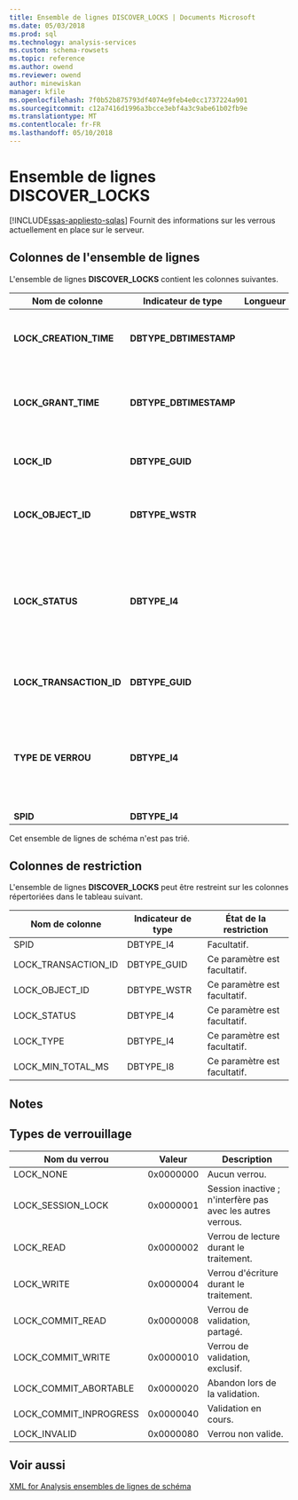 ```yaml
---
title: Ensemble de lignes DISCOVER_LOCKS | Documents Microsoft
ms.date: 05/03/2018
ms.prod: sql
ms.technology: analysis-services
ms.custom: schema-rowsets
ms.topic: reference
ms.author: owend
ms.reviewer: owend
author: minewiskan
manager: kfile
ms.openlocfilehash: 7f0b52b875793df4074e9feb4e0cc1737224a901
ms.sourcegitcommit: c12a7416d1996a3bcce3ebf4a3c9abe61b02fb9e
ms.translationtype: MT
ms.contentlocale: fr-FR
ms.lasthandoff: 05/10/2018
---
```

# <a name="discoverlocks-rowset"></a>Ensemble de lignes DISCOVER_LOCKS
[!INCLUDE[ssas-appliesto-sqlas](../../../includes/ssas-appliesto-sqlas.md)]
  Fournit des informations sur les verrous actuellement en place sur le serveur.  
  
## <a name="rowset-columns"></a>Colonnes de l'ensemble de lignes  
 L'ensemble de lignes **DISCOVER_LOCKS** contient les colonnes suivantes.  
  
|Nom de colonne|Indicateur de type|Longueur| Description|  
|-----------------|--------------------|------------|-----------------|  
|**LOCK_CREATION_TIME**|**DBTYPE_DBTIMESTAMP**||Heure UTC du serveur au moment où le verrou a été demandé.|  
|**LOCK_GRANT_TIME**|**DBTYPE_DBTIMESTAMP**||Heure UTC du serveur au moment où le verrou a été accordé sur la ressource.|  
|**LOCK_ID**|**DBTYPE_GUID**||Identificateur unique du verrou, tel qu'un GUID.|  
|**LOCK_OBJECT_ID**|**DBTYPE_WSTR**||Identificateur unique de l'objet actuellement verrouillé.|  
|**LOCK_STATUS**|**DBTYPE_I4**||État du verrou.<br /><br /> 0 signifie « Attente de verrouillage de l'objet ».<br /><br /> 1 signifie « Verrou accordé ».|  
|**LOCK_TRANSACTION_ID**|**DBTYPE_GUID**||Identificateur unique de la transaction, tel qu'un GUID.|  
|**TYPE DE VERROU**|**DBTYPE_I4**||Masque de bits des types de verrouillage ; pour plus d'informations, consultez la section Remarques de cette rubrique.|  
|**SPID**|**DBTYPE_I4**||ID de session.|  
  
 Cet ensemble de lignes de schéma n'est pas trié.  
  
## <a name="restriction-columns"></a>Colonnes de restriction  
 L'ensemble de lignes **DISCOVER_LOCKS** peut être restreint sur les colonnes répertoriées dans le tableau suivant.  
  
|Nom de colonne|Indicateur de type|État de la restriction|  
|-----------------|--------------------|-----------------------|  
|SPID|DBTYPE_I4|Facultatif.|  
|LOCK_TRANSACTION_ID|DBTYPE_GUID|Ce paramètre est facultatif.|  
|LOCK_OBJECT_ID|DBTYPE_WSTR|Ce paramètre est facultatif.|  
|LOCK_STATUS|DBTYPE_I4|Ce paramètre est facultatif.|  
|LOCK_TYPE|DBTYPE_I4|Ce paramètre est facultatif.|  
|LOCK_MIN_TOTAL_MS|DBTYPE_I8|Ce paramètre est facultatif.|  
  
## <a name="remarks"></a>Notes  
  
## <a name="lock-types"></a>Types de verrouillage  
  
|Nom du verrou|Valeur| Description|  
|---------------|-----------|-----------------|  
|LOCK_NONE|0x0000000|Aucun verrou.|  
|LOCK_SESSION_LOCK|0x0000001|Session inactive ; n'interfère pas avec les autres verrous.|  
|LOCK_READ|0x0000002|Verrou de lecture durant le traitement.|  
|LOCK_WRITE|0x0000004|Verrou d'écriture durant le traitement.|  
|LOCK_COMMIT_READ|0x0000008|Verrou de validation, partagé.|  
|LOCK_COMMIT_WRITE|0x0000010|Verrou de validation, exclusif.|  
|LOCK_COMMIT_ABORTABLE|0x0000020|Abandon lors de la validation.|  
|LOCK_COMMIT_INPROGRESS|0x0000040|Validation en cours.|  
|LOCK_INVALID|0x0000080|Verrou non valide.|  
  
## <a name="see-also"></a>Voir aussi  
 [XML for Analysis ensembles de lignes de schéma](../../../analysis-services/schema-rowsets/xml/xml-for-analysis-schema-rowsets.md)  
  
  
